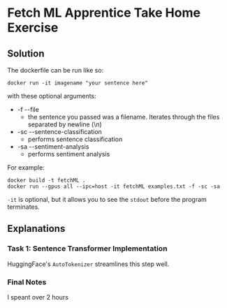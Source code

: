 # Fetch ML Apprentice Take Home Exercise
## Solution
The dockerfile can be run like so:

`docker run -it imagename "your sentence here"`

with these optional arguments:
* -f --file
    * the sentence you passed was a filename. Iterates through the files separated by newline (\n)
* -sc --sentence-classification 
    * performs sentence classification
* -sa --sentiment-analysis
    * performs sentiment analysis

For example:

```
docker build -t fetchML .
docker run --gpus all --ipc=host -it fetchML examples.txt -f -sc -sa
```
`-it` is optional, but it allows you to see the `stdout` before the program terminates. 

## Explanations
### Task 1: Sentence Transformer Implementation
HuggingFace's `AutoTokenizer` streamlines this step well. 
### Final Notes
I speant over 2 hours 